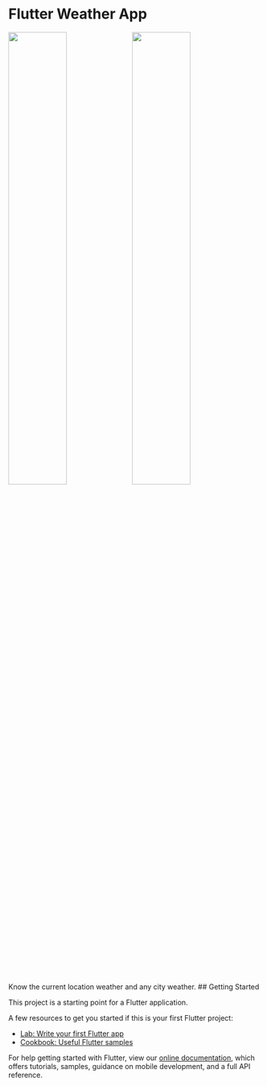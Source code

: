 # Flutter Weather App
<p float="left">
  <img src="https://user-images.githubusercontent.com/81976919/114070172-5b200c80-98bd-11eb-83f0-efcc59c07a9b.png" width="48%" />
  <img src="https://user-images.githubusercontent.com/81976919/114070243-6d01af80-98bd-11eb-9518-58257c025e20.png" width="48%" />
</p>
Know the current location weather and any city weather.
## Getting Started

This project is a starting point for a Flutter application.

A few resources to get you started if this is your first Flutter project:

- [Lab: Write your first Flutter app](https://flutter.dev/docs/get-started/codelab)
- [Cookbook: Useful Flutter samples](https://flutter.dev/docs/cookbook)

For help getting started with Flutter, view our
[online documentation](https://flutter.dev/docs), which offers tutorials,
samples, guidance on mobile development, and a full API reference.
